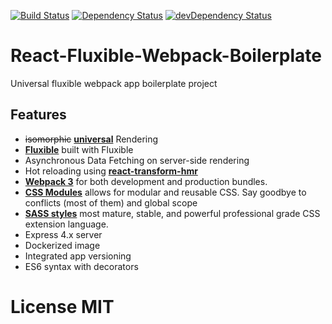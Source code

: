 [![Build Status](https://travis-ci.org/Weeronline/fluxible-webpack-boilerplate.svg?branch=master)](https://travis-ci.org/Weeronline/fluxible-webpack-boilerplate)
[![Dependency Status][dep-status-img]][dep-status-link] [![devDependency Status][dev-dep-status-img]][dev-dep-status-link]

# React-Fluxible-Webpack-Boilerplate

Universal fluxible webpack app boilerplate project

[dep-status-img]: https://david-dm.org/choonkending/react-webpack-node.svg
[dep-status-link]: https://david-dm.org/choonkending/react-webpack-node
[dev-dep-status-img]: https://david-dm.org/choonkending/react-webpack-node/dev-status.svg
[dev-dep-status-link]: https://david-dm.org/choonkending/react-webpack-node#info=devDependencies


## Features
- ~~isomorphic~~ [**universal**](https://medium.com/@ghengeveld/isomorphism-vs-universal-javascript-4b47fb481beb#.4x2t3jlmx) Rendering
- [**Fluxible**](https://http://fluxible.io/) built with Fluxible
- Asynchronous Data Fetching on server-side rendering
- Hot reloading using [**react-transform-hmr**](https://github.com/gaearon/react-transform-hmr)
- [**Webpack 3**](https://github.com/webpack/webpack) for both development and production bundles.
- [**CSS Modules**](https://github.com/css-modules/css-modules) allows for modular and reusable CSS. Say goodbye to conflicts (most of them) and global scope
- [**SASS styles**](https://sass-lang.com/) most mature, stable, and powerful professional grade CSS extension language.
- Express 4.x server
- Dockerized image
- Integrated app versioning
- ES6 syntax with decorators 

License
MIT
=======
[dep-status-img]: https://david-dm.org/Weeronline/fluxible-webpack-boilerplate.svg
[dep-status-link]: https://david-dm.org/Weeronline/fluxible-webpack-boilerplate
[dev-dep-status-img]: https://david-dm.org/Weeronline/fluxible-webpack-boilerplate/dev-status.svg
[dev-dep-status-link]: https://david-dm.org/Weeronline/fluxible-webpack-boilerplate#info=devDependencies
